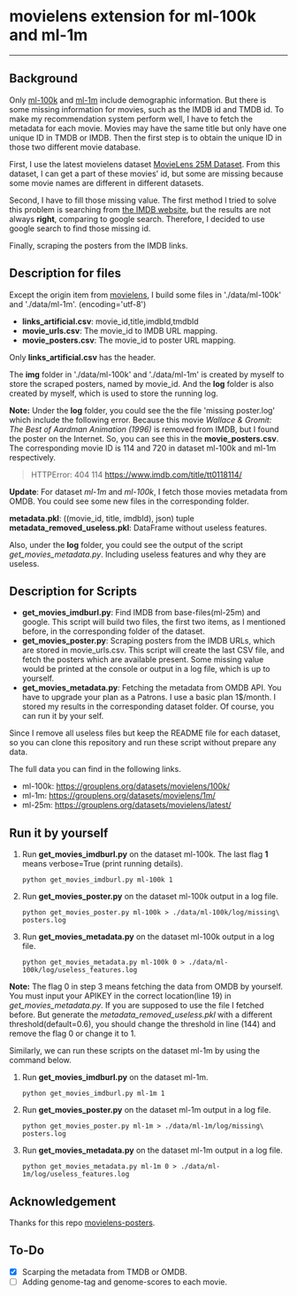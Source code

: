# movielens extension for ml-100k and  ml-1m
---

## Background

Only [ml-100k](https://grouplens.org/datasets/movielens/100k/)  and [ml-1m](https://grouplens.org/datasets/movielens/1m/) include demographic information. But there is some missing information for movies, such as the IMDB id and TMDB id. To make my recommendation system perform well, I have to fetch the metadata for each movie. Movies may have the same title but only have one unique ID in TMDB or IMDB. Then the first step is to obtain the unique ID in those two different movie database.

First, I use the latest movielens dataset [MovieLens 25M Dataset](https://grouplens.org/datasets/movielens/latest/). From this dataset, I can get a part of these movies' id, but some are missing because some movie names are different in different datasets.

Second, I have to fill those missing value. The first method I tried to solve this problem is searching from [the IMDB website](https://www.imdb.com/), but the results are not always **right**, comparing to google search. Therefore, I decided to use google search to find those missing id.

Finally, scraping the posters from the IMDB links.


## Description for files

Except the origin item from [movielens](https://grouplens.org/datasets/movielens/), I build some files in './data/ml-100k' and './data/ml-1m'. (encoding='utf-8')

- **links_artificial.csv**: movie_id,title,imdbId,tmdbId
- **movie_urls.csv**: The movie_id to IMDB URL mapping.
- **movie_posters.csv**: The movie_id to poster URL mapping.

Only **links_artificial.csv** has the header.

The **img** folder in './data/ml-100k' and './data/ml-1m' is created by myself to store the scraped posters, named by movie_id. And the **log** folder is also created by myself, which is used to store the running log.

**Note:** Under the **log** folder, you could see the the file 'missing poster.log' which include the following error. Because this movie *Wallace & Gromit: The Best of Aardman Animation (1996)* is removed from IMDB, but I found the poster on the Internet. So, you can see this in the **movie_posters.csv**. The corresponding movie ID is 114 and 720 in dataset ml-100k and ml-1m respectively.

> HTTPError: 404 114 https://www.imdb.com/title/tt0118114/

**Update**: For dataset *ml-1m* and *ml-100k*, I fetch those movies metadata from OMDB. You could see some new files in the corresponding folder.

**metadata.pkl**: ((movie_id, title, imdbId), json) tuple
**metadata_removed_useless.pkl**: DataFrame without useless features.

Also, under the **log** folder, you could see the output of the script *get_movies_metadata.py*. Including useless features and why they are useless.


## Description for Scripts

- **get_movies_imdburl.py**: Find IMDB from base-files(ml-25m) and google. This script will build two files, the first two items, as I mentioned before, in the corresponding folder of the dataset.
- **get_movies_poster.py**: Scraping posters from the IMDB URLs, which are stored in movie_urls.csv. This script will create the last CSV file, and fetch the posters which are available present. Some missing value would be printed at the console or output in a log file, which is up to yourself.
- **get_movies_metadata.py**: Fetching the metadata from OMDB API. You have to upgrade your plan as a Patrons. I use a basic plan 1$/month. I stored my results in the corresponding dataset folder. Of course, you can run it by your self.

Since I remove all useless files but keep the README file for each dataset, so you can clone this repository and run these script without prepare any data.

The full data you can find in the following links.

- ml-100k: https://grouplens.org/datasets/movielens/100k/
- ml-1m: https://grouplens.org/datasets/movielens/1m/
- ml-25m: https://grouplens.org/datasets/movielens/latest/

## Run it by yourself

1. Run **get_movies_imdburl.py** on the dataset ml-100k. The last flag **1** means verbose=True (print running details).
    ```shell
    python get_movies_imdburl.py ml-100k 1
    ```
2. Run **get_movies_poster.py** on the dataset ml-100k output in a log file.
    ```shell
    python get_movies_poster.py ml-100k > ./data/ml-100k/log/missing\ posters.log 
    ```
3. Run **get_movies_metadata.py** on the dataset ml-100k output in a log file.
    ```shell
    python get_movies_metadata.py ml-100k 0 > ./data/ml-100k/log/useless_features.log
    ```
**Note:** The flag $0$ in step $3$ means fetching the data from OMDB by yourself. You must input your APIKEY in the correct location(line 19) in *get_movies_metadata.py*. If you are supposed to use the file I fetched before. But generate the *metadata_removed_useless.pkl* with a different threshold(default=0.6), you should change the threshold in line (144) and remove the flag $0$ or change it to $1$.

Similarly, we can run these scripts on the dataset ml-1m by using the command below.

1. Run **get_movies_imdburl.py** on the dataset ml-1m.
    ```shell
    python get_movies_imdburl.py ml-1m 1
    ```
2. Run **get_movies_poster.py** on the dataset ml-1m output in a log file.
    ```shell
    python get_movies_poster.py ml-1m > ./data/ml-1m/log/missing\ posters.log 
    ```
3. Run **get_movies_metadata.py** on the dataset ml-1m output in a log file.
    ```shell
    python get_movies_metadata.py ml-1m 0 > ./data/ml-1m/log/useless_features.log
    ```

## Acknowledgement

Thanks for this repo [movielens-posters](https://github.com/babu-thomas/movielens-posters).

## To-Do

- [x] Scarping the metadata from TMDB or OMDB.
- [ ] Adding genome-tag and genome-scores to each movie.